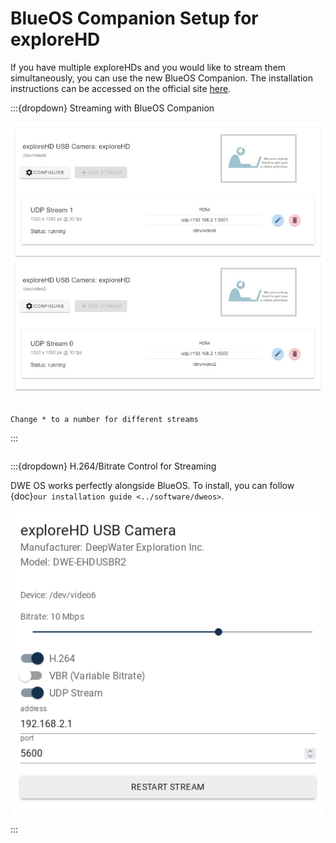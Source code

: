 # BlueOS Companion Setup for exploreHD

If you have multiple exploreHDs and you would like to stream them simultaneously, you can use the new BlueOS Companion. The installation instructions can be accessed on the official site [here](https://docs.bluerobotics.com/ardusub-zola/software/onboard/BlueOS-1.0/). 

:::{dropdown} Streaming with BlueOS Companion

![ArduSub Companion Multiple Streams](../img/ardusub_companion/CompanionnewexploreHD.jpg)

```{note} When setting up the streams, make sure the udp:// is set to 192.168.2.1:560*

Change * to a number for different streams
```
:::

```{note} If using BlueOS, we recommend additionally downloading our **DWE OS** application alongside for full configuration. The instructions for which can be accessed below.
```

:::{dropdown} H.264/Bitrate Control for Streaming

DWE OS works perfectly alongside BlueOS. To install, you can follow {doc}`our installation guide <../software/dweos>`.

![dweos-light](../img/dweos/dweos.png)

:::
